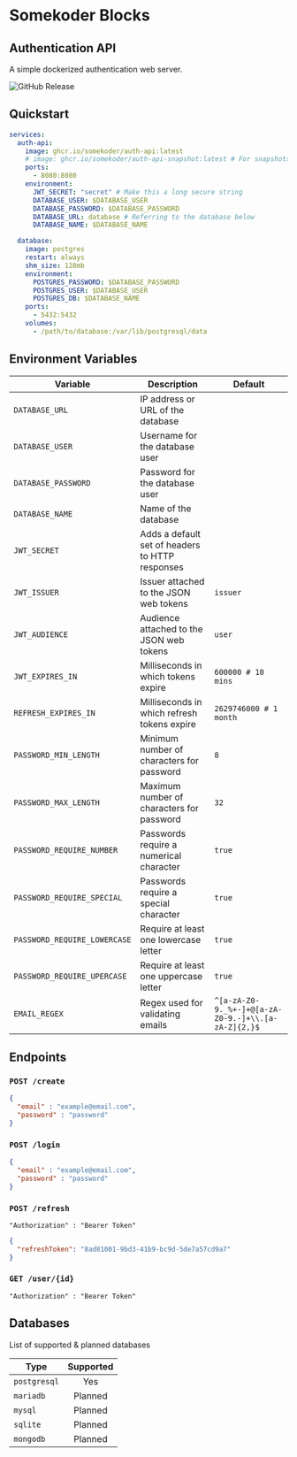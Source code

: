 # Somekoder Blocks
## Authentication API

A simple dockerized authentication web server.

![GitHub Release](https://img.shields.io/github/v/release/somekoder/block-auth-api?include_prereleases)

## Quickstart
```yaml
services:
  auth-api:
    image: ghcr.io/somekoder/auth-api:latest
    # image: ghcr.io/somekoder/auth-api-snapshot:latest # For snapshots
    ports:
      - 8080:8080
    environment:
      JWT_SECRET: "secret" # Make this a long secure string
      DATABASE_USER: $DATABASE_USER
      DATABASE_PASSWORD: $DATABASE_PASSWORD
      DATABASE_URL: database # Referring to the database below
      DATABASE_NAME: $DATABASE_NAME

  database:
    image: postgres
    restart: always
    shm_size: 128mb
    environment:
      POSTGRES_PASSWORD: $DATABASE_PASSWORD
      POSTGRES_USER: $DATABASE_USER
      POSTGRES_DB: $DATABASE_NAME
    ports:
      - 5432:5432
    volumes:
      - /path/to/database:/var/lib/postgresql/data
```

## Environment Variables

| Variable                     | Description                                     | Default                                             |
|------------------------------|-------------------------------------------------|-----------------------------------------------------|
| `DATABASE_URL`               | IP address or URL of the database               |                                                     |
| `DATABASE_USER`              | Username for the database user                  |                                                     |
| `DATABASE_PASSWORD`          | Password for the database user                  |                                                     |
| `DATABASE_NAME`              | Name of the database                            |                                                     |
| `JWT_SECRET`                 | Adds a default set of headers to HTTP responses |                                                     |
| `JWT_ISSUER`                 | Issuer attached to the JSON web tokens          | `issuer`                                            |
| `JWT_AUDIENCE`               | Audience attached to the JSON web tokens        | `user`                                              |
| `JWT_EXPIRES_IN`             | Milliseconds in which tokens expire             | `600000 # 10 mins`                                  |
| `REFRESH_EXPIRES_IN`         | Milliseconds in which refresh tokens expire     | `2629746000 # 1 month`                              |
| `PASSWORD_MIN_LENGTH`        | Minimum number of characters for password       | `8`                                                 |
| `PASSWORD_MAX_LENGTH`        | Maximum number of characters for password       | `32`                                                |
| `PASSWORD_REQUIRE_NUMBER`    | Passwords require a numerical character         | `true`                                              |
| `PASSWORD_REQUIRE_SPECIAL`   | Passwords require a special character           | `true`                                              |
| `PASSWORD_REQUIRE_LOWERCASE` | Require at least one lowercase letter           | `true`                                              |
| `PASSWORD_REQUIRE_UPERCASE`  | Require at least one uppercase letter           | `true`                                              |
| `EMAIL_REGEX`                | Regex used for validating emails                | `^[a-zA-Z0-9._%+-]+@[a-zA-Z0-9.-]+\\.[a-zA-Z]{2,}$` |

## Endpoints

### `POST /create`

```json
{ 
  "email" : "example@email.com", 
  "password" : "password"
}
```

### `POST /login`

```json
{ 
  "email" : "example@email.com", 
  "password" : "password"
}
```

### `POST /refresh`
```
"Authorization" : "Bearer Token"
```

```json
{
  "refreshToken": "8ad81001-9bd3-41b9-bc9d-5de7a57cd9a7"
}
```

### `GET /user/{id}`
```
"Authorization" : "Bearer Token"
```

## Databases

List of supported & planned databases

| Type         | Supported |
|--------------|:---------:|
| `postgresql` |    Yes    |
| `mariadb`    |  Planned  |
| `mysql`      |  Planned  |
| `sqlite`     |  Planned  |
| `mongodb`    |  Planned  |